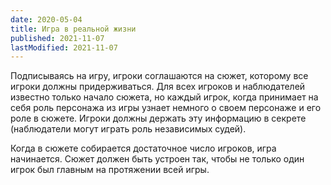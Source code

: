 ```yaml
---
date: 2020-05-04
title: Игра в реальной жизни
published: 2021-11-07
lastModified: 2021-11-07
---
```


Подписываясь на игру, игроки соглашаются на сюжет, которому все игроки должны придерживаться. Для всех игроков и наблюдателей известно только начало сюжета, но каждый игрок, когда принимает на себя роль персонажа из игры узнает немного о своем персонаже и его роле в сюжете. Игроки должны держать эту информацию в секрете (наблюдатели могут играть роль независимых судей). 

Когда в сюжете собирается достаточное число игроков, игра начинается. Сюжет должен быть устроен так, чтобы не только один игрок был главным на протяжении всей игры.